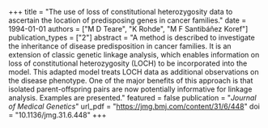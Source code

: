 +++
title = "The use of loss of constitutional heterozygosity data to ascertain the location of predisposing genes in cancer families."
date = 1994-01-01
authors = ["M D Teare", "K Rohde", "M F Santibáñez Koref"]
publication_types = ["2"]
abstract = "A method is described to investigate the inheritance of disease predisposition in cancer families. It is an extension of classic genetic linkage analysis, which enables information on loss of constitutional heterozygosity (LOCH) to be incorporated into the model. This adapted model treats LOCH data as additional observations on the disease phenotype. One of the major benefits of this approach is that isolated parent-offspring pairs are now potentially informative for linkage analysis. Examples are presented."
featured = false
publication = "*Journal of Medical Genetics*"
url_pdf = "https://jmg.bmj.com/content/31/6/448"
doi = "10.1136/jmg.31.6.448"
+++

